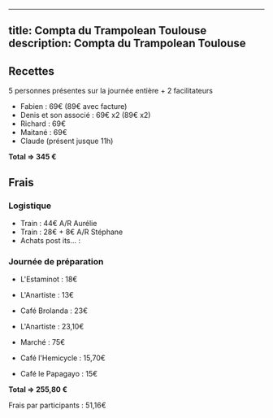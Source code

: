 
---
title: Compta du Trampolean Toulouse 
description: Compta du Trampolean Toulouse
---

## Recettes

5 personnes présentes sur la journée entière + 2 facilitateurs

- Fabien : 69€ (89€ avec facture)
- Denis et son associé : 69€ x2 (89€ x2)
- Richard : 69€
- Maitané : 69€
- Claude (présent jusque 11h)

**Total => 345 €**

## Frais

### Logistique

- Train : 44€ A/R Aurélie
- Train : 28€ + 8€ A/R Stéphane
- Achats post its... : 

### Journée de préparation
- L'Estaminot : 18€
- L'Anartiste : 13€

- Café Brolanda : 23€
- L'Anartiste : 23,10€
- Marché : 75€
- Café l'Hemicycle : 15,70€
- Café le Papagayo : 15€

**Total => 255,80 €**

Frais par participants : 51,16€
